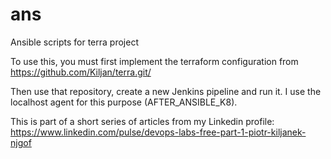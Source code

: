 # ans
Ansible scripts for terra project

To use this, you must first implement the terraform configuration from [https://github.com/Kiljan/terra.git/ ](https://github.com/Kiljan/Lab-One-Terraform.git)

Then use that repository, create a new Jenkins pipeline and run it. I use the localhost agent for this purpose (AFTER_ANSIBLE_K8).

This is part of a short series of articles from my Linkedin profile:  https://www.linkedin.com/pulse/devops-labs-free-part-1-piotr-kiljanek-njgof
